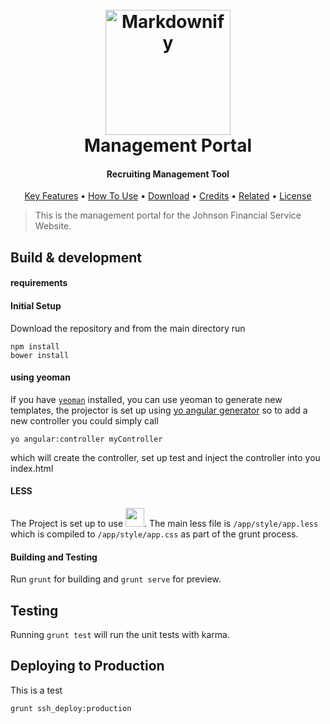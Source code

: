 <h1 align="center">
  <br>
  <a href="https://codyscottjohnson.com"><img src="https://codyscottjohnson.com/images/Logo.png" alt="Markdownify" width="200"></a>
  <br>
  Management Portal
  <br>
</h1>

<h4 align="center">Recruiting Management Tool</h4>



<p align="center">
  <a href="#key-features">Key Features</a> •
  <a href="#how-to-use">How To Use</a> •
  <a href="#download">Download</a> •
  <a href="#credits">Credits</a> •
  <a href="#related">Related</a> •
  <a href="#license">License</a>
</p>


> This is the management portal for the Johnson Financial Service Website.



## Build & development
#### requirements

#### Initial Setup
Download the repository and from the main directory run

```
npm install
bower install
```
#### using yeoman

If you have [`yeoman`](https://yeoman.io/) installed, you can use yeoman to generate new templates, the projector is set up using [yo angular generator](https://github.com/yeoman/generator-angular)
so to add a new controller you could simply call

```
yo angular:controller myController

```

which will create the controller, set up test and inject the controller into you index.html

#### LESS

The Project is set up to use <img style="height:30px;width:30px" src='http://devicon.fr/devicon.git/icons/less/less-plain-wordmark.svg'/>. The main less file is `/app/style/app.less` which is compiled to `/app/style/app.css` as part of the grunt process.

#### Building and Testing

Run `grunt` for building and `grunt serve` for preview.

## Testing

Running `grunt test` will run the unit tests with karma.

## Deploying to Production

This is a test
```
grunt ssh_deploy:production

```
